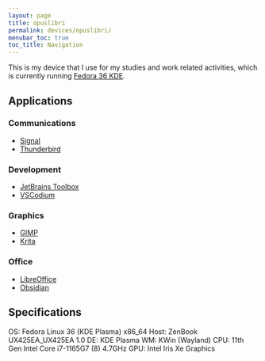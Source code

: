 ```yaml
---
layout: page
title: opuslibri
permalink: devices/opuslibri/
menubar_toc: true
toc_title: Navigation
---
```


This is my device that I use for my studies and work related activities, which is currently running [Fedora 36 KDE](https://spins.fedoraproject.org/en/kde/).

## Applications

### Communications
- [Signal](https://signal.org/)
- [Thunderbird](https://www.thunderbird.net/)

### Development
- [JetBrains Toolbox](https://www.jetbrains.com/toolbox-app/)
- [VSCodium](https://vscodium.com/)

### Graphics
- [GIMP](https://www.gimp.org/)
- [Krita](https://krita.org/)

### Office
- [LibreOffice](https://www.libreoffice.org/)
- [Obsidian](https://obsidian.md/)

## Specifications

OS: Fedora Linux 36 (KDE Plasma) x86_64
Host: ZenBook UX425EA_UX425EA 1.0
DE: KDE Plasma
WM: KWin (Wayland)
CPU: 11th Gen Intel Core i7-1165G7 (8) 4.7GHz
GPU: Intel Iris Xe Graphics
